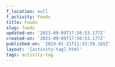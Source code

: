 ```yaml
---
f_location: null
f_activity: Foods
title: Foods
slug: foods
updated-on: '2023-09-09T17:50:53.177Z'
created-on: '2023-09-09T17:50:53.177Z'
published-on: '2024-01-21T11:33:59.165Z'
layout: '[activity-tag].html'
tags: activity-tag
---
```



